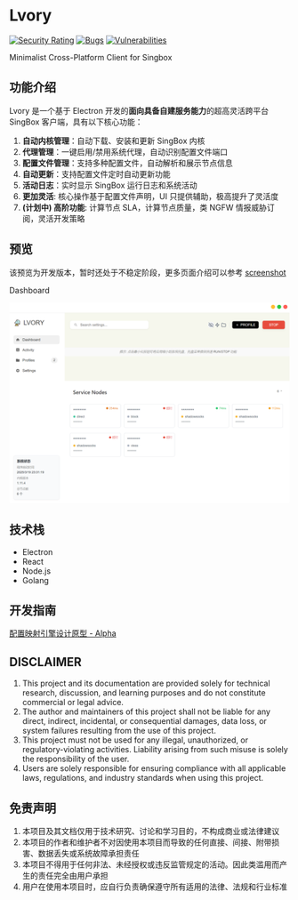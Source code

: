 # Lvory   

[![Security Rating](https://sonarcloud.io/api/project_badges/measure?project=sxueck_lvory&metric=security_rating)](https://sonarcloud.io/summary/new_code?id=sxueck_lvory) [![Bugs](https://sonarcloud.io/api/project_badges/measure?project=sxueck_lvory&metric=bugs)](https://sonarcloud.io/summary/new_code?id=sxueck_lvory) [![Vulnerabilities](https://sonarcloud.io/api/project_badges/measure?project=sxueck_lvory&metric=vulnerabilities)](https://sonarcloud.io/summary/new_code?id=sxueck_lvory)

Minimalist Cross-Platform Client for Singbox

## 功能介绍

Lvory 是一个基于 Electron 开发的**面向具备自建服务能力**的超高灵活跨平台 SingBox 客户端，具有以下核心功能：

1. **自动内核管理**：自动下载、安装和更新 SingBox 内核
2. **代理管理**：一键启用/禁用系统代理，自动识别配置文件端口
3. **配置文件管理**：支持多种配置文件，自动解析和展示节点信息
4. **自动更新**：支持配置文件定时自动更新功能
5. **活动日志**：实时显示 SingBox 运行日志和系统活动
6. **更加灵活**: 核心操作基于配置文件声明，UI 只提供辅助，极高提升了灵活度
7. **(计划中) 高阶功能**: 计算节点 SLA，计算节点质量，类 NGFW 情报威胁订阅，灵活开发策略

## 预览

该预览为开发版本，暂时还处于不稳定阶段，更多页面介绍可以参考 [screenshot](docs/screenshot.md)

Dashboard

![Dashboard](docs/screenshot/dashboard.png)

## 技术栈

- Electron
- React
- Node.js
- Golang

## 开发指南

[配置映射引擎设计原型 - Alpha](docs/profiles_engine.md)

## DISCLAIMER

1. This project and its documentation are provided solely for technical research, discussion, and learning purposes and do not constitute commercial or legal advice.
2. The author and maintainers of this project shall not be liable for any direct, indirect, incidental, or consequential damages, data loss, or system failures resulting from the use of this project.
3. This project must not be used for any illegal, unauthorized, or regulatory-violating activities. Liability arising from such misuse is solely the responsibility of the user.
4. Users are solely responsible for ensuring compliance with all applicable laws, regulations, and industry standards when using this project.

## 免责声明
1. 本项目及其文档仅用于技术研究、讨论和学习目的，不构成商业或法律建议
2. 本项目的作者和维护者不对因使用本项目而导致的任何直接、间接、附带损害、数据丢失或系统故障承担责任
3. 本项目不得用于任何非法、未经授权或违反监管规定的活动。因此类滥用而产生的责任完全由用户承担
4. 用户在使用本项目时，应自行负责确保遵守所有适用的法律、法规和行业标准
